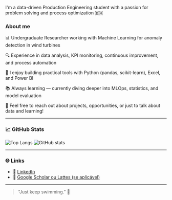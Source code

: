 I'm a data-driven Production Engineering student with a passion for problem solving and process optimization 🇧🇷

### About me

📊 Undergraduate Researcher working with Machine Learning for anomaly detection in wind turbines

🔍 Experience in data analysis, KPI monitoring, continuous improvement, and process automation

🧰 I enjoy building practical tools with Python (pandas, scikit-learn), Excel, and Power BI

📚 Always learning — currently diving deeper into MLOps, statistics, and model evaluation

💬 Feel free to reach out about projects, opportunities, or just to talk about data and learning!

---

### 📈 GitHub Stats

![Top Langs](https://github-readme-stats.vercel.app/api/top-langs/?username=luanasosantos&layout=compact&theme=default)
![GitHub stats](https://github-readme-stats.vercel.app/api?username=luanasosantos&show_icons=true&theme=default)

---

### 🌐 Links

- 🔗 [LinkedIn](https://www.linkedin.com/in/luanasosantos)
- 🧠 [Google Scholar ou Lattes (se aplicável)](https://SEULATTESOUOUTRO.com)

---

> “Just keep swimming.” 🐠
